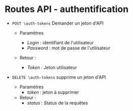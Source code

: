 # Routes API - authentification

- `POST \auth-tokens` Demander un jeton d'API

  - Paramètres

    - *Login* : identifiant de l'utilisateur
    - *Password* : mot de passe de l'utilisateur

  - Retour : 

    - *Token* : Jeton utilisateur

- `DELETE \auth-tokens` supprime un jeton d'API

  - Paramètres
    - *token* : jeton à supprimer
  - Retour : 
    - *status* : Status de la requêtes